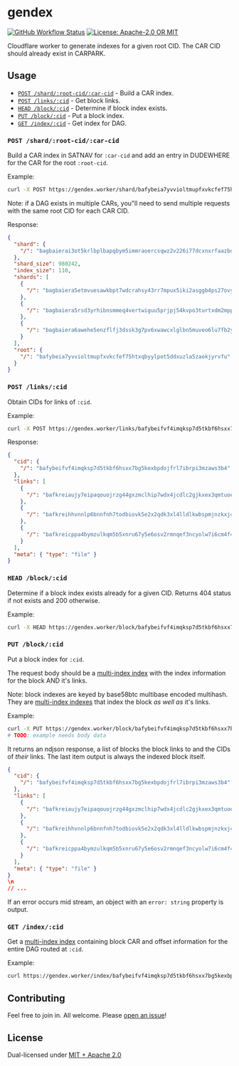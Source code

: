 # gendex

<p>
  <a href="https://github.com/web3-storage/gendex/actions/workflows/release.yml"><img alt="GitHub Workflow Status" src="https://img.shields.io/github/actions/workflow/status/web3-storage/gendex/test.yml?branch=main&style=for-the-badge" /></a>
  <a href="https://github.com/web3-storage/gendex/blob/main/LICENSE.md"><img alt="License: Apache-2.0 OR MIT" src="https://img.shields.io/badge/LICENSE-Apache--2.0%20OR%20MIT-yellow?style=for-the-badge" /></a>
</p>

Cloudflare worker to generate indexes for a given root CID. The CAR CID should already exist in CARPARK.

## Usage

* [`POST /shard/:root-cid/:car-cid`](#post-shardrootcidcarcid) - Build a CAR index.
* [`POST /links/:cid`](#post-linkscid) - Get block links.
* [`HEAD /block/:cid`](#head-blockcid) - Determine if block index exists.
* [`PUT /block/:cid`](#put-blockcid) - Put a block index.
* [`GET /index/:cid`](#get-indexcid) - Get index for DAG.

### `POST /shard/:root-cid/:car-cid`

Build a CAR index in SATNAV for `:car-cid` and add an entry in DUDEWHERE for the CAR for the root `:root-cid`.

Example:

```sh
curl -X POST https://gendex.worker/shard/bafybeia7yvvioltmupfxvkcfef75htxqbyylpot5ddxuzla5zaokjyrvfu/bagbaierai3ot5krlbplbapqbym5immraoercsqwz2v226i77dcxnxrfaazbq
```

Note: if a DAG exists in multiple CARs, you"ll need to send multiple requests with the same root CID for each CAR CID.

Response:

```json
{
  "shard": {
    "/": "bagbaierai3ot5krlbplbapqbym5immraoercsqwz2v226i77dcxnxrfaazbq"
  },
  "shard_size": 980242,
  "index_size": 110,
  "shards": [
    {
      "/": "bagbaiera5etmvuesawkbpt7wdcrahsy43rr7mpux5iki2asggb4ps27ovyta"
    },
    {
      "/": "bagbaiera5rsd3yrhibnsmmeq4vertwiguu5prjpj54kvpo3turtxdm2mpp3q"
    },
    {
      "/": "bagbaiera6awehe5enzflfj3dssk3g7pv6xwawcxlglbn5muveo6lu7fb2yrq"
    }
  ],
  "root": {
    "/": "bafybeia7yvvioltmupfxvkcfef75htxqbyylpot5ddxuzla5zaokjyrvfu"
  }
}
```

### `POST /links/:cid`

Obtain CIDs for links of `:cid`.

Example:

```sh
curl -X POST https://gendex.worker/links/bafybeifvf4imqksp7d5tkbf6hsxx7bg5kexbpdojfrl7ibrpi3mzaws3b4
```

Response:

```json
{
  "cid": {
    "/": "bafybeifvf4imqksp7d5tkbf6hsxx7bg5kexbpdojfrl7ibrpi3mzaws3b4"
  },
  "links": [
    {
      "/": "bafkreiaujy7eipaqouojrzg44gxzmclhip7wdx4jcdlc2gjkxex3qmtuoe"
    },
    {
      "/": "bafkreihhvnnlp6bnnfnh7todbiovk5e2x2qdk3xl4lldlkwbspmjnzkxj4"
    },
    {
      "/": "bafkreicppa4bymzulkqm5b5xnru67y5e6osv2rmnqef3ncyolw7i6cm4f4"
    }
  ],
  "meta": { "type": "file" }
}
```

### `HEAD /block/:cid`

Determine if a block index exists already for a given CID. Returns 404 status if not exists and 200 otherwise.

Example:

```sh
curl -X HEAD https://gendex.worker/block/bafybeifvf4imqksp7d5tkbf6hsxx7bg5kexbpdojfrl7ibrpi3mzaws3b4
```

### `PUT /block/:cid`

Put a block index for `:cid`.

The request body should be a [multi-index index](https://github.com/alanshaw/cardex#multi-index-index) with the index information for the block AND it's links.

Note: block indexes are keyed by base58btc multibase encoded multihash. They are [multi-index indexes](https://github.com/alanshaw/cardex#multi-index-index) that index the block _as well as_ it's links.

Example:

```sh
curl -X PUT https://gendex.worker/block/bafybeifvf4imqksp7d5tkbf6hsxx7bg5kexbpdojfrl7ibrpi3mzaws3b4
# TODO: example needs body data
```

It returns an ndjson response, a list of blocks the block links to and the CIDs of _their_ links. The last item output is always the indexed block itself.

```json
{
  "cid": {
    "/": "bafybeifvf4imqksp7d5tkbf6hsxx7bg5kexbpdojfrl7ibrpi3mzaws3b4"
  },
  "links": [
    {
      "/": "bafkreiaujy7eipaqouojrzg44gxzmclhip7wdx4jcdlc2gjkxex3qmtuoe"
    },
    {
      "/": "bafkreihhvnnlp6bnnfnh7todbiovk5e2x2qdk3xl4lldlkwbspmjnzkxj4"
    },
    {
      "/": "bafkreicppa4bymzulkqm5b5xnru67y5e6osv2rmnqef3ncyolw7i6cm4f4"
    }
  ],
  "meta": { "type": "file" }
}
\n
// ...
```

If an error occurs mid stream, an object with an `error: string` property is output.

### `GET /index/:cid`

Get a [multi-index index](https://github.com/alanshaw/cardex#multi-index-index) containing block CAR and offset information for the entire DAG routed at `:cid`.

Example:

```sh
curl https://gendex.worker/index/bafybeifvf4imqksp7d5tkbf6hsxx7bg5kexbpdojfrl7ibrpi3mzaws3b4
```

## Contributing

Feel free to join in. All welcome. Please [open an issue](https://github.com/web3-storage/gendex/issues)!

## License

Dual-licensed under [MIT + Apache 2.0](https://github.com/web3-storage/gendex/blob/main/LICENSE.md)

